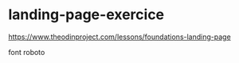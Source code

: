# landing-page-exercice

https://www.theodinproject.com/lessons/foundations-landing-page

font roboto